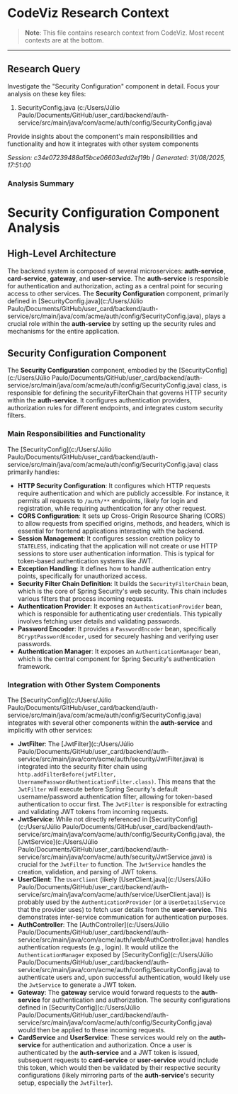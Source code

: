 # CodeViz Research Context

> **Note**: This file contains research context from CodeViz. Most recent contexts are at the bottom.

---

## Research Query

Investigate the "Security Configuration" component in detail. Focus your analysis on these key files:
1. SecurityConfig.java (c:/Users/Júlio Paulo/Documents/GitHub/user_card/backend/auth-service/src/main/java/com/acme/auth/config/SecurityConfig.java)

Provide insights about the component's main responsibilities and functionality and how it integrates with other system components

*Session: c34e07239488a15bce06603edd2ef19b | Generated: 31/08/2025, 17:51:00*

### Analysis Summary

# Security Configuration Component Analysis

## High-Level Architecture

The backend system is composed of several microservices: **auth-service**, **card-service**, **gateway**, and **user-service**. The **auth-service** is responsible for authentication and authorization, acting as a central point for securing access to other services. The **Security Configuration** component, primarily defined in [SecurityConfig.java](c:/Users/Júlio Paulo/Documents/GitHub/user_card/backend/auth-service/src/main/java/com/acme/auth/config/SecurityConfig.java), plays a crucial role within the **auth-service** by setting up the security rules and mechanisms for the entire application.

## Security Configuration Component

The **Security Configuration** component, embodied by the [SecurityConfig](c:/Users/Júlio Paulo/Documents/GitHub/user_card/backend/auth-service/src/main/java/com/acme/auth/config/SecurityConfig.java) class, is responsible for defining the securityFilterChain that governs HTTP security within the **auth-service**. It configures authentication providers, authorization rules for different endpoints, and integrates custom security filters.

### Main Responsibilities and Functionality

The [SecurityConfig](c:/Users/Júlio Paulo/Documents/GitHub/user_card/backend/auth-service/src/main/java/com/acme/auth/config/SecurityConfig.java) class primarily handles:

*   **HTTP Security Configuration**: It configures which HTTP requests require authentication and which are publicly accessible. For instance, it permits all requests to `/auth/**` endpoints, likely for login and registration, while requiring authentication for any other request.
*   **CORS Configuration**: It sets up Cross-Origin Resource Sharing (CORS) to allow requests from specified origins, methods, and headers, which is essential for frontend applications interacting with the backend.
*   **Session Management**: It configures session creation policy to `STATELESS`, indicating that the application will not create or use HTTP sessions to store user authentication information. This is typical for token-based authentication systems like JWT.
*   **Exception Handling**: It defines how to handle authentication entry points, specifically for unauthorized access.
*   **Security Filter Chain Definition**: It builds the `SecurityFilterChain` bean, which is the core of Spring Security's web security. This chain includes various filters that process incoming requests.
*   **Authentication Provider**: It exposes an `AuthenticationProvider` bean, which is responsible for authenticating user credentials. This typically involves fetching user details and validating passwords.
*   **Password Encoder**: It provides a `PasswordEncoder` bean, specifically `BCryptPasswordEncoder`, used for securely hashing and verifying user passwords.
*   **Authentication Manager**: It exposes an `AuthenticationManager` bean, which is the central component for Spring Security's authentication framework.

### Integration with Other System Components

The [SecurityConfig](c:/Users/Júlio Paulo/Documents/GitHub/user_card/backend/auth-service/src/main/java/com/acme/auth/config/SecurityConfig.java) integrates with several other components within the **auth-service** and implicitly with other services:

*   **JwtFilter**: The [JwtFilter](c:/Users/Júlio Paulo/Documents/GitHub/user_card/backend/auth-service/src/main/java/com/acme/auth/security/JwtFilter.java) is integrated into the security filter chain using `http.addFilterBefore(jwtFilter, UsernamePasswordAuthenticationFilter.class)`. This means that the `JwtFilter` will execute before Spring Security's default username/password authentication filter, allowing for token-based authentication to occur first. The `JwtFilter` is responsible for extracting and validating JWT tokens from incoming requests.
*   **JwtService**: While not directly referenced in [SecurityConfig](c:/Users/Júlio Paulo/Documents/GitHub/user_card/backend/auth-service/src/main/java/com/acme/auth/config/SecurityConfig.java), the [JwtService](c:/Users/Júlio Paulo/Documents/GitHub/user_card/backend/auth-service/src/main/java/com/acme/auth/security/JwtService.java) is crucial for the `JwtFilter` to function. The `JwtService` handles the creation, validation, and parsing of JWT tokens.
*   **UserClient**: The `UserClient` (likely [UserClient.java](c:/Users/Júlio Paulo/Documents/GitHub/user_card/backend/auth-service/src/main/java/com/acme/auth/service/UserClient.java)) is probably used by the `AuthenticationProvider` (or a `UserDetailsService` that the provider uses) to fetch user details from the **user-service**. This demonstrates inter-service communication for authentication purposes.
*   **AuthController**: The [AuthController](c:/Users/Júlio Paulo/Documents/GitHub/user_card/backend/auth-service/src/main/java/com/acme/auth/web/AuthController.java) handles authentication requests (e.g., login). It would utilize the `AuthenticationManager` exposed by [SecurityConfig](c:/Users/Júlio Paulo/Documents/GitHub/user_card/backend/auth-service/src/main/java/com/acme/auth/config/SecurityConfig.java) to authenticate users and, upon successful authentication, would likely use the `JwtService` to generate a JWT token.
*   **Gateway**: The **gateway** service would forward requests to the **auth-service** for authentication and authorization. The security configurations defined in [SecurityConfig](c:/Users/Júlio Paulo/Documents/GitHub/user_card/backend/auth-service/src/main/java/com/acme/auth/config/SecurityConfig.java) would then be applied to these incoming requests.
*   **CardService** and **UserService**: These services would rely on the **auth-service** for authentication and authorization. Once a user is authenticated by the **auth-service** and a JWT token is issued, subsequent requests to **card-service** or **user-service** would include this token, which would then be validated by their respective security configurations (likely mirroring parts of the **auth-service**'s security setup, especially the `JwtFilter`).

